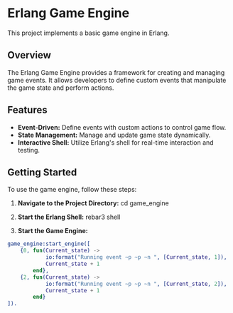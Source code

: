 # Erlang Game Engine

This project implements a basic game engine in Erlang.

## Overview

The Erlang Game Engine provides a framework for creating and managing game events. It allows developers to define custom events that manipulate the game state and perform actions.

## Features

- **Event-Driven:** Define events with custom actions to control game flow.
- **State Management:** Manage and update game state dynamically.
- **Interactive Shell:** Utilize Erlang's shell for real-time interaction and testing.

## Getting Started

To use the game engine, follow these steps:

1. **Navigate to the Project Directory:**
cd game_engine
2. **Start the Erlang Shell:**
rebar3 shell

3. **Start the Game Engine:**
```erlang
game_engine:start_engine([
    {0, fun(Current_state) ->
            io:format("Running event ~p ~p ~n ", [Current_state, 1]),
            Current_state + 1
        end},
    {2, fun(Current_state) ->
            io:format("Running event ~p ~p ~n ", [Current_state, 2]),
            Current_state + 1
        end}
]).
